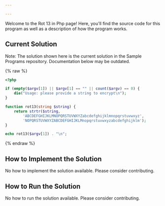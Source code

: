 ```yaml
---

---
```


Welcome to the Rot 13 in Php page! Here, you'll find the source code for this program as well as a description of how the program works.

## Current Solution

Note: The solution shown here is the current solution in the Sample Programs repository. Documentation below may be outdated.

{% raw %}

```Php
<?php

if (empty($argv[1]) || $argv[1] == "" || count($argv) == 0) {
    die("Usage: please provide a string to encrypt\n");
}

function rot13(string $string) {
    return strtr($string,
        'ABCDEFGHIJKLMNOPQRSTUVWXYZabcdefghijklmnopqrstuvwxyz',
        'NOPQRSTUVWXYZABCDEFGHIJKLMnopqrstuvwxyzabcdefghijklm');
}

echo rot13($argv[1]) . "\n";

```

{% endraw %}

## How to Implement the Solution

No how to implement the solution available. Please consider contributing.

## How to Run the Solution

No how to run the solution available. Please consider contributing.